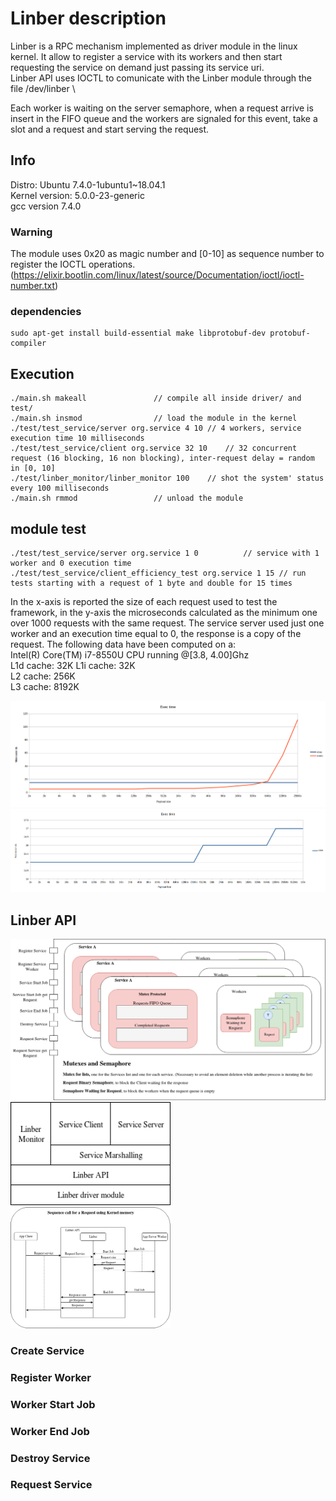 # Linber description
Linber is a RPC mechanism implemented as driver module in the linux kernel. It allow to register a service with its workers and then start requesting the service on demand just passing its service uri. \
Linber API uses IOCTL to comunicate with the Linber module through the file /dev/linber \

Each worker is waiting on the server semaphore, when a request arrive is insert in the FIFO queue and the workers are signaled for this event, take a slot and a request and start serving the request.


## Info
Distro: Ubuntu 7.4.0-1ubuntu1~18.04.1	\
Kernel version: 5.0.0-23-generic	\
gcc version 7.4.0

### Warning
The module uses 0x20 as magic number and [0-10] as sequence number to register the IOCTL operations. (https://elixir.bootlin.com/linux/latest/source/Documentation/ioctl/ioctl-number.txt)

### dependencies
	sudo apt-get install build-essential make libprotobuf-dev protobuf-compiler

## Execution
	./main.sh makeall				// compile all inside driver/ and test/
	./main.sh insmod				// load the module in the kernel
	./test/test_service/server org.service 4 10	// 4 workers, service execution time 10 milliseconds
	./test/test_service/client org.service 32 10	// 32 concurrent request (16 blocking, 16 non blocking), inter-request delay = random in [0, 10]
	./test/linber_monitor/linber_monitor 100 	// shot the system' status every 100 milliseconds
	./main.sh rmmod					// unload the module


## module test
	./test/test_service/server org.service 1 0			// service with 1 worker and 0 execution time
	./test/test_service/client_efficiency_test org.service 1 15	// run tests starting with a request of 1 byte and double for 15 times

In the x-axis is reported the size of each request used to test the framework, in the y-axis the microseconds calculated as the minimum one over 1000 requests with the same request.
The service server used just one worker and an execution time equal to 0, the response is a copy of the request.
The following data have been computed on a:\
	Intel(R) Core(TM) i7-8550U CPU running @[3.8, 4.00]Ghz \
	L1d cache: 32K L1i cache: 32K \
	L2 cache: 256K \
	L3 cache: 8192K

![Linber Sequence Diagram](/img/exec_time_mem_vs_shm.png)
![Linber Sequence Diagram](/img/exec_time_shm.png)

## Linber API
<img src="img/Linber_component_view.png" width="768">
<img src="img/Linber_stack.png" width="256">
<img src="img/Linber_sequence.png" width="256">

### Create Service

### Register Worker

### Worker Start Job

### Worker End Job

### Destroy Service

### Request Service


